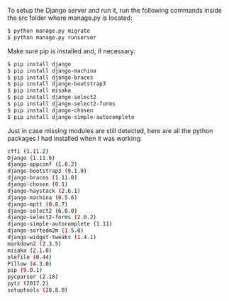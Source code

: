 To setup the Django server and run it, run the following commands inside the src folder where manage.py is located:

```bash
$ python manage.py migrate
$ python manage.py runserver
```

Make sure pip is installed and, if necessary:

```bash
$ pip install django
$ pip install django-machina
$ pip install django-braces
$ pip install django-bootstrap3
$ pip install misaka
$ pip install django-select2
$ pip install django-select2-forms
$ pip install django-chosen
$ pip install django-simple-autocomplete
```


Just in case missing modules are still detected, here are all the python packages I had installed when it was working:

```bash
cffi (1.11.2)
Django (1.11.6)
django-appconf (1.0.2)
django-bootstrap3 (9.1.0)
django-braces (1.11.0)
django-chosen (0.1)
django-haystack (2.6.1)
django-machina (0.5.6)
django-mptt (0.8.7)
django-select2 (6.0.0)
django-select2-forms (2.0.2)
django-simple-autocomplete (1.11)
django-sortedm2m (1.5.0)
django-widget-tweaks (1.4.1)
markdown2 (2.3.5)
misaka (2.1.0)
olefile (0.44)
Pillow (4.3.0)
pip (9.0.1)
pycparser (2.18)
pytz (2017.2)
setuptools (28.8.0)
```
